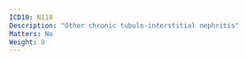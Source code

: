```yaml
---
ICD10: N118
Description: "Other chronic tubulo-interstitial nephritis"
Matters: No
Weight: 0
---
```

